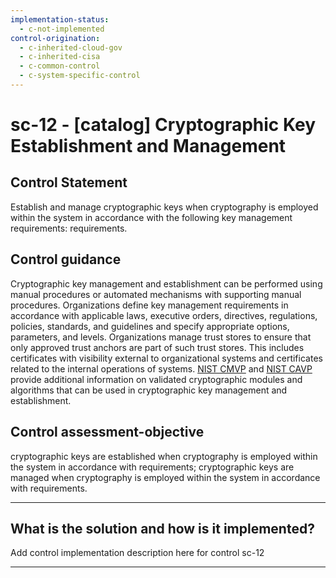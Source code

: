 ```yaml
---
implementation-status:
  - c-not-implemented
control-origination:
  - c-inherited-cloud-gov
  - c-inherited-cisa
  - c-common-control
  - c-system-specific-control
---
```


# sc-12 - \[catalog\] Cryptographic Key Establishment and Management

## Control Statement

Establish and manage cryptographic keys when cryptography is employed within the system in accordance with the following key management requirements: requirements.

## Control guidance

Cryptographic key management and establishment can be performed using manual procedures or automated mechanisms with supporting manual procedures. Organizations define key management requirements in accordance with applicable laws, executive orders, directives, regulations, policies, standards, and guidelines and specify appropriate options, parameters, and levels. Organizations manage trust stores to ensure that only approved trust anchors are part of such trust stores. This includes certificates with visibility external to organizational systems and certificates related to the internal operations of systems. [NIST CMVP](#1acdc775-aafb-4d11-9341-dc6a822e9d38) and [NIST CAVP](#84dc1b0c-acb7-4269-84c4-00dbabacd78c) provide additional information on validated cryptographic modules and algorithms that can be used in cryptographic key management and establishment.

## Control assessment-objective

cryptographic keys are established when cryptography is employed within the system in accordance with requirements;
cryptographic keys are managed when cryptography is employed within the system in accordance with requirements.

______________________________________________________________________

## What is the solution and how is it implemented?

Add control implementation description here for control sc-12

______________________________________________________________________
